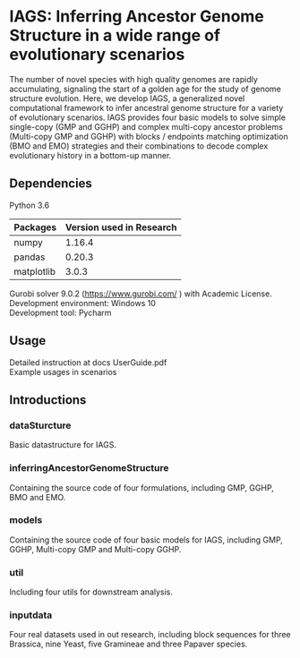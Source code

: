 # IAGS: Inferring Ancestor Genome Structure in a wide range of evolutionary scenarios

The number of novel species with high quality genomes are rapidly accumulating, signaling the start of a golden age for the study of genome structure evolution. Here, we develop IAGS, a generalized novel computational framework to infer ancestral genome structure for a variety of evolutionary scenarios. IAGS provides four basic models to solve simple single-copy (GMP and GGHP) and complex multi-copy ancestor problems (Multi-copy GMP and GGHP) with blocks / endpoints matching optimization (BMO and EMO) strategies and their combinations to decode complex evolutionary history in a bottom-up manner.

## Dependencies
Python 3.6

Packages  | Version used in Research|
--------- | --------|
numpy  | 1.16.4 |
pandas  | 0.20.3 |
matplotlib  | 3.0.3 |

Gurobi solver 9.0.2 (https://www.gurobi.com/ ) with Academic License.   
Development environment: Windows 10  
Development tool: Pycharm  

## Usage
Detailed instruction at docs UserGuide.pdf  
Example usages in scenarios  

## Introductions

### dataSturcture
Basic datastructure for IAGS.

### inferringAncestorGenomeStructure
Containing the source code of four formulations, including GMP, GGHP, BMO and EMO.

### models
Containing the source code of four basic models for IAGS, including GMP, GGHP, Multi-copy GMP and Multi-copy GGHP.

### util
Including four utils for downstream analysis.

### inputdata
Four real datasets used in out research, including block sequences for three Brassica, nine Yeast, five Gramineae and three Papaver species.






